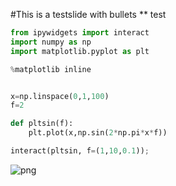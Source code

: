 
#This is a testslide with bullets
** test


```python
from ipywidgets import interact
import numpy as np
import matplotlib.pyplot as plt

%matplotlib inline


x=np.linspace(0,1,100)
f=2

def pltsin(f):
    plt.plot(x,np.sin(2*np.pi*x*f))
```


```python
interact(pltsin, f=(1,10,0.1));
```


![png](presentation_files/presentation_2_0.png)



```python

```
